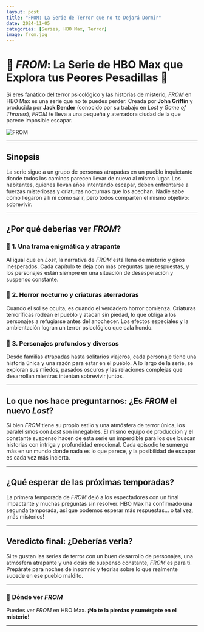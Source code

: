 ```yaml
---
layout: post
title: "FROM: La Serie de Terror que no te Dejará Dormir"
date: 2024-11-05
categories: [Series, HBO Max, Terror]
image: from.jpg
---
```


# 🌌 *FROM*: La Serie de HBO Max que Explora tus Peores Pesadillas 🌌

Si eres fanático del terror psicológico y las historias de misterio, *FROM* en HBO Max es una serie que no te puedes perder. Creada por **John Griffin** y producida por **Jack Bender** (conocido por su trabajo en *Lost* y *Game of Thrones*), *FROM* te lleva a una pequeña y aterradora ciudad de la que parece imposible escapar.

![FROM](https://www.hbomax.com/path/to/image.jpg)

---

## **Sinopsis**

La serie sigue a un grupo de personas atrapadas en un pueblo inquietante donde todos los caminos parecen llevar de nuevo al mismo lugar. Los habitantes, quienes llevan años intentando escapar, deben enfrentarse a fuerzas misteriosas y criaturas nocturnas que los acechan. Nadie sabe cómo llegaron allí ni cómo salir, pero todos comparten el mismo objetivo: sobrevivir.

---

## **¿Por qué deberías ver *FROM*?**

### 🧩 **1. Una trama enigmática y atrapante**

Al igual que en *Lost*, la narrativa de *FROM* está llena de misterio y giros inesperados. Cada capítulo te deja con más preguntas que respuestas, y los personajes están siempre en una situación de desesperación y suspenso constante.

### 🌙 **2. Horror nocturno y criaturas aterradoras**

Cuando el sol se oculta, es cuando el verdadero horror comienza. Criaturas terroríficas rodean el pueblo y atacan sin piedad, lo que obliga a los personajes a refugiarse antes del anochecer. Los efectos especiales y la ambientación logran un terror psicológico que cala hondo.

### 👥 **3. Personajes profundos y diversos**

Desde familias atrapadas hasta solitarios viajeros, cada personaje tiene una historia única y una razón para estar en el pueblo. A lo largo de la serie, se exploran sus miedos, pasados oscuros y las relaciones complejas que desarrollan mientras intentan sobrevivir juntos.

---

## **Lo que nos hace preguntarnos: ¿Es *FROM* el nuevo *Lost*?**

Si bien *FROM* tiene su propio estilo y una atmósfera de terror única, los paralelismos con *Lost* son innegables. El mismo equipo de producción y el constante suspenso hacen de esta serie un imperdible para los que buscan historias con intriga y profundidad emocional. Cada episodio te sumerge más en un mundo donde nada es lo que parece, y la posibilidad de escapar es cada vez más incierta.

---

## **¿Qué esperar de las próximas temporadas?**

La primera temporada de *FROM* dejó a los espectadores con un final impactante y muchas preguntas sin resolver. HBO Max ha confirmado una segunda temporada, así que podemos esperar más respuestas... o tal vez, ¡más misterios!

---

## **Veredicto final: ¿Deberías verla?**

Si te gustan las series de terror con un buen desarrollo de personajes, una atmósfera atrapante y una dosis de suspenso constante, *FROM* es para ti. Prepárate para noches de insomnio y teorías sobre lo que realmente sucede en ese pueblo maldito.

---

### 🔗 **Dónde ver *FROM***

Puedes ver *FROM* en HBO Max. **¡No te la pierdas y sumérgete en el misterio!**

--- 
